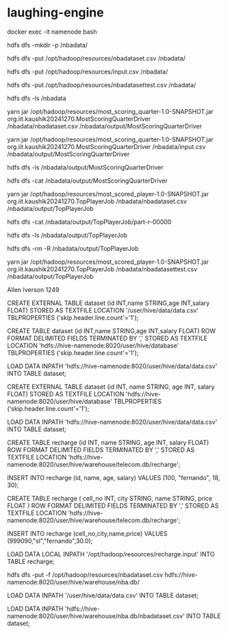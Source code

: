 # laughing-engine

docker exec -it namenode bash

hdfs dfs -mkdir -p /nbadata/

hdfs dfs -put /opt/hadoop/resources/nbadataset.csv /nbadata/

hdfs dfs -put /opt/hadoop/resources/input.csv /nbadata/

hdfs dfs -put /opt/hadoop/resources/nbadatasettest.csv /nbadata/

hdfs dfs -ls /nbadata

yarn jar /opt/hadoop/resources/most_scoring_quarter-1.0-SNAPSHOT.jar org.iit.kaushik20241270.MostScoringQuarterDriver /nbadata/nbadataset.csv /nbadata/output/MostScoringQuarterDriver



yarn jar /opt/hadoop/resources/most_scoring_quarter-1.0-SNAPSHOT.jar org.iit.kaushik20241270.MostScoringQuarterDriver /nbadata/input.csv /nbadata/output/MostScoringQuarterDriver

hdfs dfs -ls /nbadata/output/MostScoringQuarterDriver

hdfs dfs -cat /nbadata/output/MostScoringQuarterDriver


yarn jar /opt/hadoop/resources/most_scored_player-1.0-SNAPSHOT.jar org.iit.kaushik20241270.TopPlayerJob /nbadata/nbadataset.csv /nbadata/output/TopPlayerJob

hdfs dfs -cat /nbadata/output/TopPlayerJob/part-r-00000

hdfs dfs -ls /nbadata/output/TopPlayerJob

hdfs dfs -rm -R /nbadata/output/TopPlayerJob


yarn jar /opt/hadoop/resources/most_scored_player-1.0-SNAPSHOT.jar org.iit.kaushik20241270.TopPlayerJob /nbadata/nbadatasettest.csv /nbadata/output/TopPlayerJob


Allen Iverson   1249



CREATE EXTERNAL TABLE dataset (id INT,name STRING,age INT,salary FLOAT) STORED AS TEXTFILE LOCATION '/user/hive/data/data.csv' TBLPROPERTIES ('skip.header.line.count'='1');


CREATE TABLE dataset (id INT,name STRING,age INT,salary FLOAT) ROW FORMAT DELIMITED FIELDS TERMINATED BY ',' STORED AS TEXTFILE LOCATION 'hdfs://hive-namenode:8020/user/hive/database' TBLPROPERTIES ('skip.header.line.count'='1');

LOAD DATA INPATH 'hdfs://hive-namenode:8020/user/hive/data/data.csv' INTO TABLE dataset;


CREATE EXTERNAL TABLE dataset (id INT, name STRING, age INT, salary FLOAT) STORED AS TEXTFILE LOCATION 'hdfs://hive-namenode:8020/user/hive/database' TBLPROPERTIES ('skip.header.line.count'='1');

LOAD DATA INPATH 'hdfs://hive-namenode:8020/user/hive/data/data.csv' INTO TABLE dataset;

CREATE TABLE recharge (id INT, name STRING, age INT, salary FLOAT) ROW FORMAT DELIMITED FIELDS TERMINATED BY ',' STORED AS TEXTFILE LOCATION 'hdfs://hive-namenode:8020/user/hive/warehouse/telecom.db/recharge';


INSERT INTO recharge (id, name, age, salary) VALUES (100, "fernando", 18, 30);


CREATE TABLE recharge ( cell_no INT, city STRING, name STRING, price FLOAT ) ROW FORMAT DELIMITED FIELDS TERMINATED BY ',' STORED AS TEXTFILE LOCATION 'hdfs://hive-namenode:8020/user/hive/warehouse/telecom.db/recharge';

INSERT INTO recharge (cell_no,city,name,price) VALUES (999090,"sl","fernando",30.0);

LOAD DATA LOCAL INPATH '/opt/hadoop/resources/recharge.input' INTO TABLE recharge;

hdfs dfs -put -f /opt/hadoop/resources/nbadataset.csv hdfs://hive-namenode:8020/user/hive/warehouse/nba.db/


LOAD DATA INPATH '/user/hive/data/data.csv' INTO TABLE dataset;

LOAD DATA INPATH 'hdfs://hive-namenode:8020/user/hive/warehouse/nba.db/nbadataset.csv' INTO TABLE dataset;
